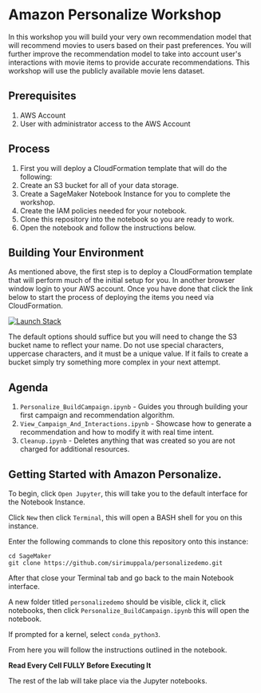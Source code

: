 # Amazon Personalize Workshop

In this workshop you will build your very own recommendation model that will recommend movies to users based on their past preferences. You will further improve the recommendation model to take into account user's interactions with movie items to provide accurate recommendations.  This workshop will use the publicly available movie lens dataset.

## Prerequisites

1. AWS Account
2. User with administrator access to the AWS Account

## Process

1. First you will deploy a CloudFormation template that will do the following:
 1. Create an S3 bucket for all of your data storage.
 1. Create a SageMaker Notebook Instance for you to complete the workshop.
 1. Create the IAM policies needed for your notebook.
 1. Clone this repository into the notebook so you are ready to work.
1. Open the notebook and follow the instructions below.

## Building Your Environment

As mentioned above, the first step is to deploy a CloudFormation template that will perform much of the initial setup for you. In another browser window login to your AWS account. Once you have done that click the link below to start the process of deploying the items you need via CloudFormation.

[![Launch Stack](https://s3.amazonaws.com/cloudformation-examples/cloudformation-launch-stack.png)](https://console.aws.amazon.com/cloudformation/home#/stacks/new?stackName=PersonalizeDemo&templateURL=https://chriskingpartnershare.s3.amazonaws.com/PersonalizeDemo.yaml)

The default options should suffice but you will need to change the S3 bucket name to reflect your name. Do not use special characters, uppercase characters, and it must be a unique value. If it fails to create a bucket simply try something more complex in your next attempt.


## Agenda

1. `Personalize_BuildCampaign.ipynb`  - Guides you through building your first campaign and recommendation algorithm. 
2. `View_Campaign_And_Interactions.ipynb` - Showcase how to generate a recommendation and how to modify it with real time intent. 
3. `Cleanup.ipynb` - Deletes anything that was created so you are not charged for additional resources.


## Getting Started with Amazon Personalize.

To begin, click `Open Jupyter`, this will take you to the default interface for the Notebook Instance.

Click `New` then click `Terminal`, this will open a BASH shell for you on this instance. 

Enter the following commands to clone this repository onto this instance:

```
cd SageMaker
git clone https://github.com/sirimuppala/personalizedemo.git
```

After that close your Terminal tab and go back to the main Notebook interface.

A new folder titled `personalizedemo` should be visible, click it, click notebooks, then click `Personalize_BuildCampaign.ipynb` this will open the notebook.

If prompted for a kernel, select `conda_python3`.

From here you will follow the instructions outlined in the notebook. 

**Read Every Cell FULLY Before Executing It**

The rest of the lab will take place via the Jupyter notebooks. 

